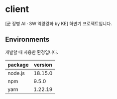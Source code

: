 # client

[군 장병 AI · SW 역량강화 by KE] 하반기 프로젝트입니다.

## Environments

개발할 때 사용한 환경입니다.

| package | version |
| ------- | ------- |
| node.js | 18.15.0 |
| npm     | 9.5.0   |
| yarn    | 1.22.19 |
